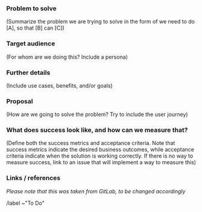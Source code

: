 ### Problem to solve
(Summarize the problem we are trying to solve in the form of we need to do [A], so that [B] can [C])


### Target audience
(For whom are we doing this? Include a persona)


### Further details
(Include use cases, benefits, and/or goals)


### Proposal
(How are we going to solve the problem? Try to include the user journey)


### What does success look like, and how can we measure that?
(Define both the success metrics and acceptance criteria. Note that success metrics indicate the desired business outcomes, while acceptance criteria indicate when the solution is working correctly. If there is no way to measure success, link to an issue that will implement a way to measure this)


### Links / references

_Please note that this was taken from GitLab, to be changed accordingly_

/label ~"To Do"